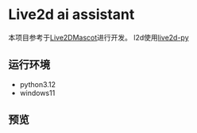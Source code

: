 # Live2d ai assistant

本项目参考于[Live2DMascot](https://github.com/Arkueid/Live2DMascot)进行开发。
l2d使用[live2d-py](https://github.com/Arkueid/live2d-py)
## 运行环境
- python3.12
- windows11
## 预览